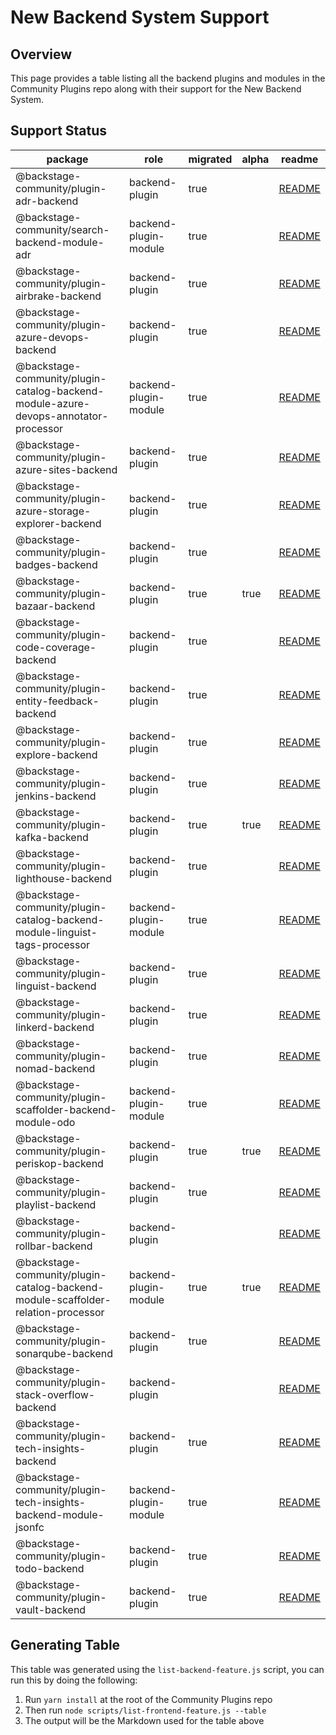 # New Backend System Support

## Overview

This page provides a table listing all the backend plugins and modules in the Community Plugins repo along with their support for the New Backend System.

## Support Status

| package                                                                             | role                  | migrated | alpha | readme                                                                                                                                                                               |
| ----------------------------------------------------------------------------------- | --------------------- | -------- | ----- | ------------------------------------------------------------------------------------------------------------------------------------------------------------------------------------ |
| @backstage-community/plugin-adr-backend                                             | backend-plugin        | true     |       | [README](https://github.com/backstage/community-plugins/blob/master/workspaces/adr/plugins/adr-backend/README.md)                                                                    |
| @backstage-community/search-backend-module-adr                                      | backend-plugin-module | true     |       | [README](https://github.com/backstage/community-plugins/blob/master/workspaces/adr/plugins/search-backend-module-adr/README.md)                                                      |
| @backstage-community/plugin-airbrake-backend                                        | backend-plugin        | true     |       | [README](https://github.com/backstage/community-plugins/blob/master/workspaces/airbrake/plugins/airbrake-backend/README.md)                                                          |
| @backstage-community/plugin-azure-devops-backend                                    | backend-plugin        | true     |       | [README](https://github.com/backstage/community-plugins/blob/master/workspaces/azure-devops/plugins/azure-devops-backend/README.md)                                                  |
| @backstage-community/plugin-catalog-backend-module-azure-devops-annotator-processor | backend-plugin-module | true     |       | [README](https://github.com/backstage/community-plugins/blob/master/workspaces/azure-devops/plugins/catalog-backend-module-azure-devops-annotator-processor/README.md)               |
| @backstage-community/plugin-azure-sites-backend                                     | backend-plugin        | true     |       | [README](https://github.com/backstage/community-plugins/blob/master/workspaces/azure-sites/plugins/azure-sites-backend/README.md)                                                    |
| @backstage-community/plugin-azure-storage-explorer-backend                          | backend-plugin        | true     |       | [README](https://github.com/backstage/community-plugins/blob/master/workspaces/azure-storage-explorer/plugins/azure-storage-backend/README.md)                                       |
| @backstage-community/plugin-badges-backend                                          | backend-plugin        | true     |       | [README](https://github.com/backstage/community-plugins/blob/master/workspaces/badges/plugins/badges-backend/README.md)                                                              |
| @backstage-community/plugin-bazaar-backend                                          | backend-plugin        | true     | true  | [README](https://github.com/backstage/community-plugins/blob/master/workspaces/bazaar/plugins/bazaar-backend/README.md)                                                              |
| @backstage-community/plugin-code-coverage-backend                                   | backend-plugin        | true     |       | [README](https://github.com/backstage/community-plugins/blob/master/workspaces/code-coverage/plugins/code-coverage-backend/README.md)                                                |
| @backstage-community/plugin-entity-feedback-backend                                 | backend-plugin        | true     |       | [README](https://github.com/backstage/community-plugins/blob/master/workspaces/entity-feedback/plugins/entity-feedback-backend/README.md)                                            |
| @backstage-community/plugin-explore-backend                                         | backend-plugin        | true     |       | [README](https://github.com/backstage/community-plugins/blob/master/workspaces/explore/plugins/explore-backend/README.md)                                                            |
| @backstage-community/plugin-jenkins-backend                                         | backend-plugin        | true     |       | [README](https://github.com/backstage/community-plugins/blob/master/workspaces/jenkins/plugins/jenkins-backend/README.md)                                                            |
| @backstage-community/plugin-kafka-backend                                           | backend-plugin        | true     | true  | [README](https://github.com/backstage/community-plugins/blob/master/workspaces/kafka/plugins/kafka-backend/README.md)                                                                |
| @backstage-community/plugin-lighthouse-backend                                      | backend-plugin        | true     |       | [README](https://github.com/backstage/community-plugins/blob/master/workspaces/lighthouse/plugins/lighthouse-backend/README.md)                                                      |
| @backstage-community/plugin-catalog-backend-module-linguist-tags-processor          | backend-plugin-module | true     |       | [README](https://github.com/backstage/community-plugins/blob/master/workspaces/linguist/plugins/catalog-backend-module-linguist-tags-processor/README.md)                            |
| @backstage-community/plugin-linguist-backend                                        | backend-plugin        | true     |       | [README](https://github.com/backstage/community-plugins/blob/master/workspaces/linguist/plugins/linguist-backend/README.md)                                                          |
| @backstage-community/plugin-linkerd-backend                                         | backend-plugin        | true     |       | [README](https://github.com/backstage/community-plugins/blob/master/workspaces/linkerd/plugins/linkerd-backend/README.md)                                                            |
| @backstage-community/plugin-nomad-backend                                           | backend-plugin        | true     |       | [README](https://github.com/backstage/community-plugins/blob/master/workspaces/nomad/plugins/nomad-backend/README.md)                                                                |
| @backstage-community/plugin-scaffolder-backend-module-odo                           | backend-plugin-module | true     |       | [README](https://github.com/backstage/community-plugins/blob/master/workspaces/odo/plugins/scaffolder-backend-module-odo/README.md)                                                  |
| @backstage-community/plugin-periskop-backend                                        | backend-plugin        | true     | true  | [README](https://github.com/backstage/community-plugins/blob/master/workspaces/periskop/plugins/periskop-backend/README.md)                                                          |
| @backstage-community/plugin-playlist-backend                                        | backend-plugin        | true     |       | [README](https://github.com/backstage/community-plugins/blob/master/workspaces/playlist/plugins/playlist-backend/README.md)                                                          |
| @backstage-community/plugin-rollbar-backend                                         | backend-plugin        |          |       | [README](https://github.com/backstage/community-plugins/blob/master/workspaces/rollbar/plugins/rollbar-backend/README.md)                                                            |
| @backstage-community/plugin-catalog-backend-module-scaffolder-relation-processor    | backend-plugin-module | true     | true  | [README](https://github.com/backstage/community-plugins/blob/master/workspaces/scaffolder-relation-processor/plugins/catalog-backend-module-scaffolder-relation-processor/README.md) |
| @backstage-community/plugin-sonarqube-backend                                       | backend-plugin        | true     |       | [README](https://github.com/backstage/community-plugins/blob/master/workspaces/sonarqube/plugins/sonarqube-backend/README.md)                                                        |
| @backstage-community/plugin-stack-overflow-backend                                  | backend-plugin        |          |       | [README](https://github.com/backstage/community-plugins/blob/master/workspaces/stack-overflow/plugins/stack-overflow-backend/README.md)                                              |
| @backstage-community/plugin-tech-insights-backend                                   | backend-plugin        | true     |       | [README](https://github.com/backstage/community-plugins/blob/master/workspaces/tech-insights/plugins/tech-insights-backend/README.md)                                                |
| @backstage-community/plugin-tech-insights-backend-module-jsonfc                     | backend-plugin-module | true     |       | [README](https://github.com/backstage/community-plugins/blob/master/workspaces/tech-insights/plugins/tech-insights-backend-module-jsonfc/README.md)                                  |
| @backstage-community/plugin-todo-backend                                            | backend-plugin        | true     |       | [README](https://github.com/backstage/community-plugins/blob/master/workspaces/todo/plugins/todo-backend/README.md)                                                                  |
| @backstage-community/plugin-vault-backend                                           | backend-plugin        | true     |       | [README](https://github.com/backstage/community-plugins/blob/master/workspaces/vault/plugins/vault-backend/README.md)                                                                |

## Generating Table

This table was generated using the `list-backend-feature.js` script, you can run this by doing the following:

1. Run `yarn install` at the root of the Community Plugins repo
2. Then run `node scripts/list-frontend-feature.js --table`
3. The output will be the Markdown used for the table above
